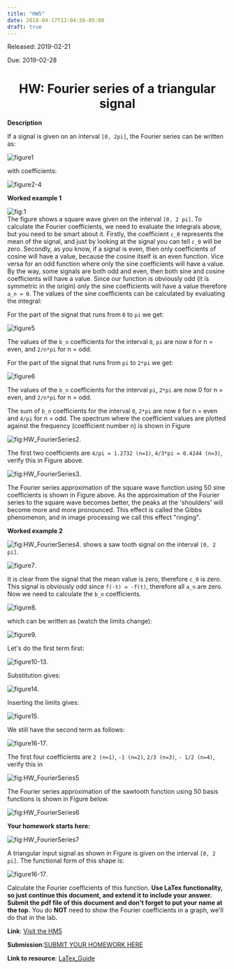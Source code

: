```yaml
---
title: "HW5"
date: 2018-04-17T13:04:56-05:00
draft: true
---
```


Released: 2019-02-21

Due: 2019-02-28

<center><h1> HW: Fourier series of a triangular signal </h1></center>  

**Description**

If a signal is given on an interval ```[0, 2pi]```, the Fourier series can be written as:

![figure1](https://localhost:1313/ABE425/ABE425/blob/master/data/hw/HW_other/Fourier1.png)

with coefficients:

![figure2-4](https://localhost:1313/ABE425/ABE425/blob/master/data/hw/HW_other/Fourier2-4.png)

**Worked example 1**

![fig:1](https://localhost:1313/ABE425/ABE425/blob/master/data/hw/hw_fourierseries/HW_FourierSeries1.png)  
The figure shows a square wave given on the interval ```[0, 2 pi]```. To calculate the Fourier coefficients, we need to evaluate the integrals above, but you need to be smart about it. Firstly, the coefficient ```c_0``` represents the mean of the signal, and just by looking at the signal you can tell ```c_0``` will be zero. Secondly, as you know, if a signal is even, then only coefficients of cosine will have a value, because the cosine itself is an even function. Vice versa for an odd function where only the sine coefficients will have a value. By the way, some signals are both odd and even, then both sine and cosine coefficients will have a value. Since our function is obviously odd (it is symmetric in the origin) only the sine coefficients will have a value therefore ```a_n = 0```. The values of the sine coefficients can be calculated by evaluating the integral:

For the part of the signal that runs from ```0``` to ```pi``` we get:

![figure5](https://localhost:1313/ABE425/ABE425/blob/master/data/hw/HW_other/fourier5.png)

The values of the ```b_n``` coefficients for the interval ```0```, ```pi``` are now ```0``` for n = even, and ```2/n*pi``` for n = odd.

For the part of the signal that runs from ```pi``` to ```2*pi``` we get:

![figure6](https://localhost:1313/ABE425/ABE425/blob/master/data/hw/HW_other/fourier6.png)

The values of the ```b_n``` coefficients for the interval ```pi```, ```2*pi``` are now 0 for n = even, and ```2/n*pi``` for n = odd.

The sum of ```b_n``` coefficients for the interval ```0```, ```2*pi``` are now ```0``` for n = even and ```4/pi``` for n = odd. The spectrum where the coefficient values are plotted against the frequency (coefficient number n) is shown in Figure

![fig:HW_FourierSeries2](https://localhost:1313/ABE425/ABE425/blob/master/data/hw/hw_fourierseries/HW_FourierSeries2.png).

The first two coefficients are ```4/pi = 1.2732 (n=1)```, ```4/3*pi = 0.4244 (n=3)```, verify this in Figure above.

![fig:HW_FourierSeries3](https://localhost:1313/ABE425/ABE425/blob/master/data/hw/hw_fourierseries/HW_FourierSeries3.png).

The Fourier series approximation of the square wave function using 50 sine coefficients is shown in Figure above. As the approximation of the Fourier series to the square wave becomes better, the peaks at the 'shoulders' will become more and more pronounced. This effect is called the Gibbs phenomenon, and in image processing we call this effect "ringing".

**Worked example 2**

![fig:HW_FourierSeries4](https://localhost:1313/ABE425/ABE425/blob/master/data/hw/hw_fourierseries/HW_FourierSeries4.png).
shows a saw tooth signal on the interval ```[0, 2 pi]```.

![figure7](https://localhost:1313/ABE425/ABE425/blob/master/data/hw/HW_other/fourier7.png).

It is clear from the signal that the mean value is zero, therefore ```c_0``` is zero. This signal is obviously odd since ```f(-t) = -f(t)```, therefore all ```a_n``` are zero. Now we need to calculate the ```b_n``` coefficients.

![figure8](https://localhost:1313/ABE425/ABE425/blob/master/data/hw/HW_other/fourier8.png).

which can be written as (watch the limits change):

![figure9](https://localhost:1313/ABE425/ABE425/blob/master/data/hw/HW_other/fourier9.png).

Let's do the first term first:

![figure10-13](https://localhost:1313/ABE425/ABE425/blob/master/data/hw/HW_other/fourier10-13.png).

Substitution gives:

![figure14](https://localhost:1313/ABE425/ABE425/blob/master/data/hw/HW_other/fourier14.png).

Inserting the limits gives:

![figure15](https://localhost:1313/ABE425/ABE425/blob/master/data/hw/HW_other/fourier15.png).

We still have the second term as follows:

![figure16-17](https://localhost:1313/ABE425/ABE425/blob/master/data/hw/HW_other/fourier16-17.png).

The first four coefficients are ```2 (n=1)```, ```-1 (n=2)```, ```2/3 (n=3)```, ```- 1/2 (n=4)```, verify this in

![fig:HW_FourierSeries5](https://localhost:1313/ABE425/ABE425/blob/master/data/hw/hw_fourierseries/HW_FourierSeries5.png)

The Fourier series approximation of the sawtooth function using 50 basis functions is shown in Figure below.

![fig:HW_FourierSeries6](https://localhost:1313/ABE425/ABE425/blob/master/data/hw/hw_fourierseries/HW_FourierSeries6.png)

**Your homework starts here:**

![fig:HW_FourierSeries7](https://localhost:1313/ABE425/ABE425/blob/master/data/hw/hw_fourierseries/HW_FourierSeries7.png)

A triangular input signal as shown in Figure is given on the interval ```[0, 2 pi]```. The functional form of this shape is:

![figure16-17](https://localhost:1313/ABE425/ABE425/blob/master/data/hw/HW_other/fourier16-17.png).

Calculate the Fourier coefficients of this function.
**Use LaTex functionality, so just continue this document, and extend it to include your answer. Submit the pdf file of this document and don't forget to put your name at the top.** You do **NOT** need to show the Fourier coefficients in a graph, we'll do that in the lab.

**Link**: [Visit the HM5](https://localhost:1313/ABE425/ABE425/tree/master/data/hw/HW_TheveninEquivalents )

**Submission**:[SUBMIT YOUR HOMEWORK HERE]()

**Link to resource**: [LaTex_Guide](https://localhost:1313/ABE425/ABE425/blob/master/content/resources/LaTex_Guide.mds)

